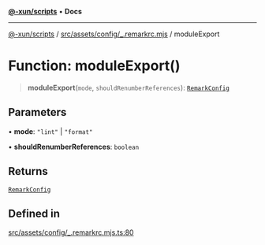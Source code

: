 [**@-xun/scripts**](../../../../../README.md) • **Docs**

***

[@-xun/scripts](../../../../../README.md) / [src/assets/config/\_.remarkrc.mjs](../README.md) / moduleExport

# Function: moduleExport()

> **moduleExport**(`mode`, `shouldRenumberReferences`): [`RemarkConfig`](../type-aliases/RemarkConfig.md)

## Parameters

• **mode**: `"lint"` \| `"format"`

• **shouldRenumberReferences**: `boolean`

## Returns

[`RemarkConfig`](../type-aliases/RemarkConfig.md)

## Defined in

[src/assets/config/\_.remarkrc.mjs.ts:80](https://github.com/Xunnamius/xscripts/blob/154567d6fca3f6cf244137e710b029af872e1d9e/src/assets/config/_.remarkrc.mjs.ts#L80)

